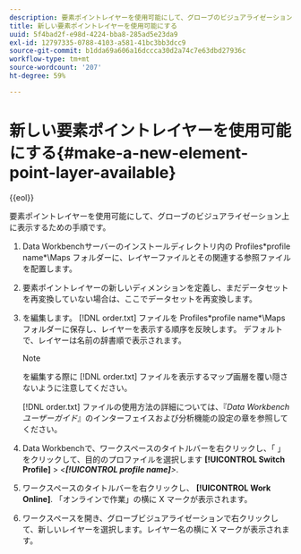 ```yaml
---
description: 要素ポイントレイヤーを使用可能にして、グローブのビジュアライゼーション上に表示するための手順です。
title: 新しい要素ポイントレイヤーを使用可能にする
uuid: 5f4bad2f-e98d-4224-bba8-285ad5e23da9
exl-id: 12797335-0788-4103-a581-41bc3bb3dcc9
source-git-commit: b1dda69a606a16dccca30d2a74c7e63dbd27936c
workflow-type: tm+mt
source-wordcount: '207'
ht-degree: 59%

---
```


# 新しい要素ポイントレイヤーを使用可能にする{#make-a-new-element-point-layer-available}

{{eol}}

要素ポイントレイヤーを使用可能にして、グローブのビジュアライゼーション上に表示するための手順です。

1. Data Workbenchサーバーのインストールディレクトリ内の Profiles\*profile name*\Maps フォルダーに、レイヤーファイルとその関連する参照ファイルを配置します。
1. 要素ポイントレイヤーの新しいディメンションを定義し、まだデータセットを再変換していない場合は、ここでデータセットを再変換します。
1. を編集します。 [!DNL order.txt] ファイルを Profiles\*profile name*\Maps フォルダーに保存し、レイヤーを表示する順序を反映します。 デフォルトで、レイヤーは名前の辞書順で表示されます。

   >[!NOTE]
   >
   >を編集する際に [!DNL order.txt] ファイルを表示するマップ画層を覆い隠さないように注意してください。

   [!DNL order.txt] ファイルの使用方法の詳細については、『*Data Workbench ユーザーガイド*』のインターフェイスおよび分析機能の設定の章を参照してください。

1. Data Workbenchで、ワークスペースのタイトルバーを右クリックし、「 」をクリックして、目的のプロファイルを選択します **[!UICONTROL Switch Profile]** > *&lt;**[!UICONTROL profile name]**>*.
1. ワークスペースのタイトルバーを右クリックし、 **[!UICONTROL Work Online]**. 「オンラインで作業」の横に X マークが表示されます。
1. ワークスペースを開き、グローブビジュアライゼーションで右クリックして、新しいレイヤーを選択します。レイヤー名の横に X マークが表示されます。
